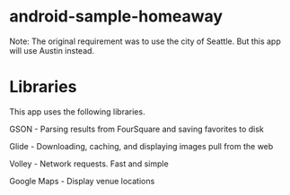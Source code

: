# android-sample-homeaway

Note: The original requirement was to use the city of Seattle. But this app will use Austin instead.

# Libraries

This app uses the following libraries.

GSON - Parsing results from FourSquare and saving favorites to disk

Glide - Downloading, caching, and displaying images pull from the web

Volley - Network requests. Fast and simple

Google Maps - Display venue locations
